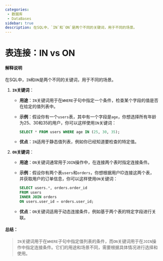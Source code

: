 ```yaml
---
categories:
 - 数据库
 - DataBases
sidebar: true
description: 在SQL中，`IN`和`ON`是两个不同的关键词，用于不同的场景。
---
```


# 表连接：IN vs ON


#### 解释说明

在SQL中，`IN`和`ON`是两个不同的关键词，用于不同的场景。

1. **`IN`关键词**：

   - **用途**：`IN`关键词用于在`WHERE`子句中指定一个条件，检查某个字段的值是否在给定的值列表中。

   - **示例**：假设你有一个`users`表，其中有一个字段是`age`，你想选择所有年龄为25、30和35的用户，你可以这样使用`IN`关键词：

     ```sql
     SELECT * FROM users WHERE age IN (25, 30, 35);
     ```

   - **优点**：`IN`适用于静态值列表，例如你已经知道要检查的特定值。

2. **`ON`关键词**：

   - **用途**：`ON`关键词通常用于`JOIN`操作中，在连接两个表时指定连接条件。

   - **示例**：假设你有两个表`users`和`orders`，你想根据用户ID连接这两个表，并获取用户的订单信息，你可以这样使用`ON`关键词：

     ```sql
     SELECT users.*, orders.order_id
     FROM users
     INNER JOIN orders
     ON users.user_id = orders.user_id;
     ```

   - **优点**：`ON`关键词适用于动态连接条件，例如基于两个表的特定字段进行关联。
#### 总结：
> `IN`关键词用于在`WHERE`子句中指定值列表的条件，而`ON`关键词用于在`JOIN`操作中指定连接条件。它们的用途和场景不同，需要根据具体情况进行选择和使用。